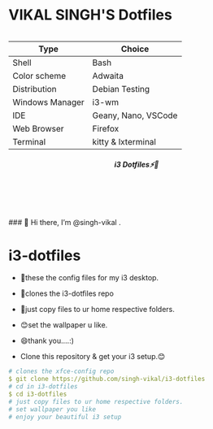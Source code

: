 # VIKAL SINGH'S Dotfiles

<img title="Rice" src="screenshot/Debian-Testing - VMware Workstation 21-01-2023 15_32_04.png" alt="">

| Type                | Choice         |
| ------------------- | -------------- |
| Shell               | Bash           |
| Color scheme        | Adwaita |
| Distribution        | Debian Testing      |
| Windows Manager    |    i3-wm      |
| IDE                 | Geany, Nano, VSCode |
| Web Browser         | Firefox        |
| Terminal            | kitty & lxterminal      |
<div align="center">
<h5> i3 Dotfiles⚡💞️ <h1>


<br>

</div>
### 👋 Hi there, I’m @singh-vikal .


# i3-dotfiles
- 👀these the config files for my i3 desktop.
- 🔭clones the i3-dotfiles repo
- 💞️just copy files to ur home respective folders.
- 😊set the wallpaper u like.
- 😄thank you....:)


- Clone this repository & get your i3 setup.😊

```yaml
# clones the xfce-config repo
$ git clone https://github.com/singh-vikal/i3-dotfiles
# cd in i3-dotfiles
$ cd i3-dotfiles
# just copy files to ur home respective folders.
# set wallpaper you like
# enjoy your beautiful i3 setup
```
